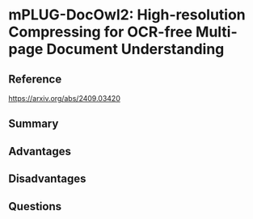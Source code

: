 # mPLUG-DocOwl2: High-resolution Compressing for OCR-free Multi-page Document Understanding
## Reference

https://arxiv.org/abs/2409.03420

## Summary

## Advantages

## Disadvantages

## Questions

